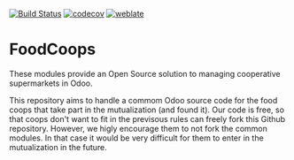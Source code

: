 [![Build Status](https://travis-ci.com/druidoo/FoodCoops.svg?branch=12.0)](https://travis-ci.com/druidoo/FoodCoops)
[![codecov](https://codecov.io/gh/druidoo/FoodCoops/branch/12.0/graph/badge.svg)](https://codecov.io/gh/druidoo/FoodCoops)
[![weblate](https://translate.druidoo.io/widgets/foodcoops-12-0/-/svg-badge.svg)](https://translate.druidoo.io/projects/foodcoops-12-0)

FoodCoops
=========

These modules provide an Open Source solution to managing cooperative supermarkets in Odoo.

This repository aims to handle a commom Odoo source code for the food coops that take part in the mutualization (and found it). Our code is free, so that coops don't want to fit in the previsous rules can freely fork this Github repository. However, we higly encourage them to not fork the common modules. In that case it would be very difficult for them to enter in the mutualization in the future.

<!-- prettier-ignore-start -->
[//]: # (addons)

[//]: # (end addons)
<!-- prettier-ignore-end -->
